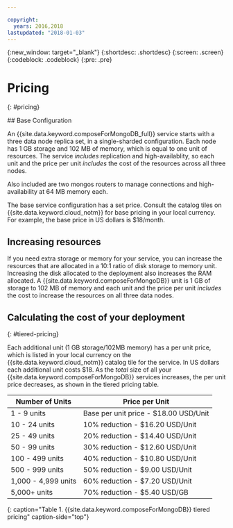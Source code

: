 ```yaml
---

copyright:
  years: 2016,2018
lastupdated: "2018-01-03"
---
```


{:new_window: target="_blank"}
{:shortdesc: .shortdesc}
{:screen: .screen}
{:codeblock: .codeblock}
{:pre: .pre}

# Pricing
{: #pricing}

## Base Configuration

An {{site.data.keyword.composeForMongoDB_full}} service starts with a three data node replica set, in a single-sharded configuration. Each node has 1 GB storage and 102 MB of memory, which is equal to one unit of resources. The service _includes_ replication and high-availablity, so each unit and the price per unit _includes_ the cost of the resources across all three nodes.

Also included are two mongos routers to manage connections and high-availability at 64 MB memory each.

The base service configuration has a set price. Consult the catalog tiles on {{site.data.keyword.cloud_notm}} for base pricing in your local currency. For example, the base price in US dollars is $18/month.

## Increasing resources

If you need extra storage or memory for your service, you can increase the resources that are allocated in a 10:1 ratio of disk storage to memory unit. Increasing the disk allocated to the deployment also increases the RAM allocated. A {{site.data.keyword.composeForMongoDB}} unit is 1 GB of storage to 102 MB of memory and each unit and the price per unit _includes_ the cost to increase the resources on all three data nodes. 

## Calculating the cost of your deployment
{: #tiered-pricing}

Each additional unit (1 GB storage/102MB memory) has a per unit price, which is listed in your local currency on the {{site.data.keyword.cloud_notm}} catalog tile for the service. In US dollars each additional unit costs $18. As the _total_ size of all your {{site.data.keyword.composeForMongoDB}} services increases, the per unit price decreases, as shown in the tiered pricing table.

Number of Units|Price per Unit
----------|-----------
1 - 9 units|Base per unit price - $18.00 USD/Unit
10 - 24 units|10% reduction - $16.20 USD/Unit
25 - 49 units|20% reduction - $14.40 USD/Unit
50 - 99 units|30% reduction - $12.60 USD/Unit
100 - 499 units|40% reduction - $10.80 USD/Unit
500 - 999 units|50% reduction - $9.00 USD/Unit
1,000 - 4,999 units|60% reduction - $7.20 USD/Unit
5,000+ units|70% reduction - $5.40 USD/GB
{: caption="Table 1. {{site.data.keyword.composeForMongoDB}} tiered pricing" caption-side="top"}
